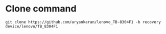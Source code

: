 # Clone command

```
git clone https://github.com/aryankaran/lenovo_TB-8304F1 -b recovery device/lenovo/TB_8304F1
```
